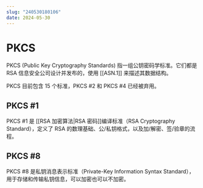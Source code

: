 ```yaml
---
slug: "240530180106"
date: 2024-05-30
---
```


# PKCS


PKCS (Public Key Cryptography Standards) 指一组公钥密码学标准。它们都是 RSA 信息安全公司设计并发布的，使用 [[ASN.1]] 来描述其数据结构。

PKCS 目前包含 15 个标准，PKCS #2 和 PKCS #4 已经被弃用。

## PKCS #1


PKCS #1 是 [[RSA 加密算法|RSA 密码]]编译标准（RSA Cryptography Standard），定义了 RSA 的数理基础、公/私钥格式，以及加/解密、签/验章的流程。


## PKCS #8


PKCS #8 是私钥消息表示标准（Private-Key Information Syntax Standard），用于存储和传输私钥信息，可以加密也可以不加密。



